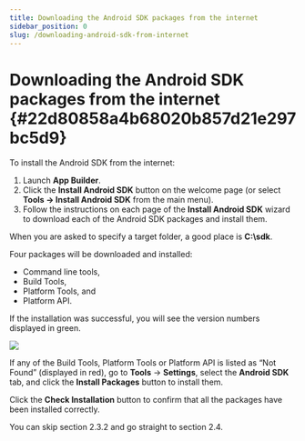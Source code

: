 ```yaml
---
title: Downloading the Android SDK packages from the internet   
sidebar_position: 0
slug: /downloading-android-sdk-from-internet
---
```




# Downloading the Android SDK packages from the internet {#22d80858a4b68020b857d21e297bc5d9}


To install the Android SDK from the internet:

1. Launch **App Builder**.
2. Click the **Install Android SDK** button on the welcome page (or select **Tools → Install Android SDK** from the main menu).
3. Follow the instructions on each page of the **Install Android SDK** wizard to download each of the Android SDK packages and install them.

When you are asked to specify a target folder, a good place is **C:\sdk**.


Four packages will be downloaded and installed:

- Command line tools,
- Build Tools,
- Platform Tools, and
- Platform API.

If the installation was successful, you will see the version numbers displayed in green.


![](/notion_imgs/downloading-android-sdk-from-internet.22d80858-a4b6-8016-9735-f810222a2873.png)


If any of the Build Tools, Platform Tools or Platform API is listed as “Not Found” (displayed in red), go to **Tools** → **Settings**, select the **Android SDK** tab, and click the **Install Packages** button to install them.


Click the **Check Installation** button to confirm that all the packages have been installed correctly.


You can skip section 2.3.2 and go straight to section 2.4.

